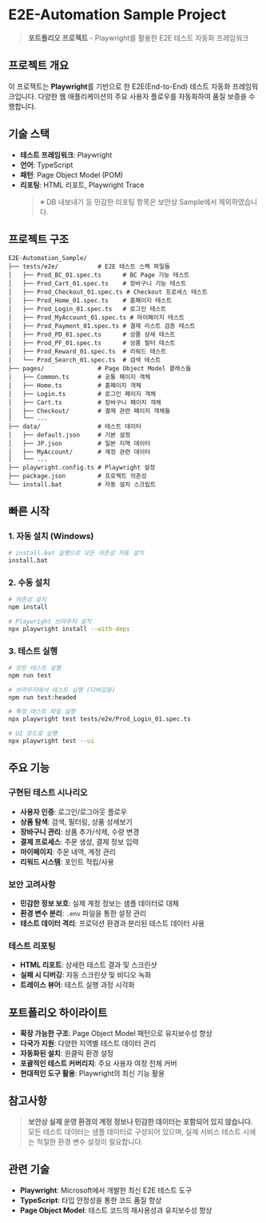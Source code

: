 # E2E-Automation Sample Project

> **포트폴리오 프로젝트** - Playwright를 활용한 E2E 테스트 자동화 프레임워크

## 프로젝트 개요

이 프로젝트는 **Playwright**를 기반으로 한 E2E(End-to-End) 테스트 자동화 프레임워크입니다. 
다양한 웹 애플리케이션의 주요 사용자 플로우를 자동화하여 품질 보증을 수행합니다.

## 기술 스택

- **테스트 프레임워크**: Playwright
- **언어**: TypeScript
- **패턴**: Page Object Model (POM)
- **리포팅**: HTML 리포트, Playwright Trace
  > ※ DB 내보내기 등 민감한 리포팅 항목은 보안상 Sample에서 제외하였습니다.

## 프로젝트 구조

```
E2E-Automation_Sample/
├── tests/e2e/           # E2E 테스트 스펙 파일들
│   ├── Prod_BC_01.spec.ts      # BC Page 기능 테스트
│   ├── Prod_Cart_01.spec.ts    # 장바구니 기능 테스트
│   ├── Prod_Checkout_01.spec.ts # Checkout 프로세스 테스트
│   ├── Prod_Home_01.spec.ts    # 홈페이지 테스트
│   ├── Prod_Login_01.spec.ts   # 로그인 테스트
│   ├── Prod_MyAccount_01.spec.ts # 마이페이지 테스트
│   ├── Prod_Payment_01.spec.ts # 결제 리스트 검증 테스트
│   ├── Prod_PD_01.spec.ts      # 상품 상세 테스트
│   ├── Prod_PF_01.spec.ts      # 상품 필터 테스트
│   ├── Prod_Reward_01.spec.ts  # 리워드 테스트
│   └── Prod_Search_01.spec.ts  # 검색 테스트
├── pages/               # Page Object Model 클래스들
│   ├── Common.ts        # 공통 페이지 객체
│   ├── Home.ts          # 홈페이지 객체
│   ├── Login.ts         # 로그인 페이지 객체
│   ├── Cart.ts          # 장바구니 페이지 객체
│   ├── Checkout/        # 결제 관련 페이지 객체들
│   └── ...
├── data/                # 테스트 데이터
│   ├── default.json     # 기본 설정
│   ├── JP.json          # 일본 지역 데이터
│   ├── MyAccount/       # 계정 관련 데이터
│   └── ...
├── playwright.config.ts # Playwright 설정
├── package.json         # 프로젝트 의존성
└── install.bat          # 자동 설치 스크립트
```

## 빠른 시작

### 1. 자동 설치 (Windows)
```bash
# install.bat 실행으로 모든 의존성 자동 설치
install.bat
```

### 2. 수동 설치
```bash
# 의존성 설치
npm install

# Playwright 브라우저 설치
npx playwright install --with-deps
```

### 3. 테스트 실행
```bash
# 모든 테스트 실행
npm run test

# 브라우저에서 테스트 실행 (디버깅용)
npm run test:headed

# 특정 테스트 파일 실행
npx playwright test tests/e2e/Prod_Login_01.spec.ts

# UI 모드로 실행
npx playwright test --ui
```

## 주요 기능

### 구현된 테스트 시나리오
- **사용자 인증**: 로그인/로그아웃 플로우
- **상품 탐색**: 검색, 필터링, 상품 상세보기
- **장바구니 관리**: 상품 추가/삭제, 수량 변경
- **결제 프로세스**: 주문 생성, 결제 정보 입력
- **마이페이지**: 주문 내역, 계정 관리
- **리워드 시스템**: 포인트 적립/사용

### 보안 고려사항
- **민감한 정보 보호**: 실제 계정 정보는 샘플 데이터로 대체
- **환경 변수 분리**: `.env` 파일을 통한 설정 관리
- **테스트 데이터 격리**: 프로덕션 환경과 분리된 테스트 데이터 사용

### 테스트 리포팅
- **HTML 리포트**: 상세한 테스트 결과 및 스크린샷
- **실패 시 디버깅**: 자동 스크린샷 및 비디오 녹화
- **트레이스 뷰어**: 테스트 실행 과정 시각화

## 포트폴리오 하이라이트

- **확장 가능한 구조**: Page Object Model 패턴으로 유지보수성 향상
- **다국가 지원**: 다양한 지역별 테스트 데이터 관리
- **자동화된 설치**: 원클릭 환경 설정
- **포괄적인 테스트 커버리지**: 주요 사용자 여정 전체 커버
- **현대적인 도구 활용**: Playwright의 최신 기능 활용

## 참고사항

> **보안상 실제 운영 환경의 계정 정보나 민감한 데이터는 포함되어 있지 않습니다.**
> 모든 테스트 데이터는 샘플 데이터로 구성되어 있으며, 실제 서비스 테스트 시에는 
> 적절한 환경 변수 설정이 필요합니다.

## 관련 기술

- **Playwright**: Microsoft에서 개발한 최신 E2E 테스트 도구
- **TypeScript**: 타입 안정성을 통한 코드 품질 향상
- **Page Object Model**: 테스트 코드의 재사용성과 유지보수성 향상 
